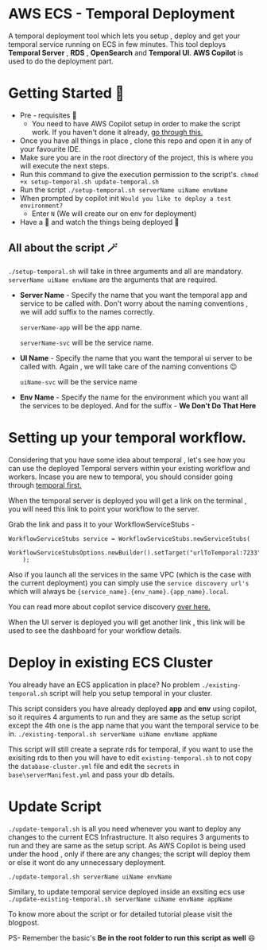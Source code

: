 # AWS ECS - Temporal Deployment

A temporal deployment tool which lets you setup , deploy and get your temporal service running on ECS in few minutes. This tool deploys **Temporal Server** , **RDS** , **OpenSearch** and **Temporal UI**. **AWS Copilot** is used to do the deployment part.


# Getting Started 📌

- Pre - requisites :memo:
    - You need to have AWS Copilot setup in order to make the script work. If you haven't done it already, [go through this.](https://aws.github.io/copilot-cli/docs/getting-started/install/)
- Once you have all things in place , clone this repo and open it in any of your favourite IDE.
- Make sure you are in the root directory of the project, this is where you will execute the next steps.
- Run this command to give the execution permission to the script's.
  `chmod +x setup-temporal.sh update-temporal.sh`
- Run the script `./setup-temporal.sh serverName uiName envName`
- When prompted by copilot init
  `Would you like to deploy a test environment?`
    - Enter `N` (We will create our on env for deployment)
- Have a :popcorn: and watch the things being deployed :rocket:

## All about the script :magic_wand:

`./setup-temporal.sh` will take in three arguments and all are mandatory.
`serverName uiName envName` are the arguments that are required.

- **Server Name** - Specify the name that you want the temporal app and service to be called with. Don't worry about the naming conventions , we will add suffix to the names correctly.

  `serverName-app` will be the app name.

  `serverName-svc` will be the service name.

- **UI Name** -  Specify the name that you want the temporal ui server to be called with. Again , we will take care of the naming conventions :wink:

  `uiName-svc` will be the service name

- **Env Name** - Specify the name for the environment which you want all the services to be deployed. And for the suffix - **We Don't Do That Here**
# Setting up your temporal workflow.
Considering that you have some idea about temporal , let's see how you can use the deployed Temporal servers within your existing workflow and workers.
Incase you are new to temporal, you should consider going through [temporal first.](https://temporal.io/)

When the temporal server is deployed you will get a link on the terminal , you will need this link to point your workflow to the server.

Grab the link and pass it to your WorkflowServiceStubs -

    WorkflowServiceStubs service = WorkflowServiceStubs.newServiceStubs(  
        WorkflowServiceStubsOptions.newBuilder().setTarget("urlToTemporal:7233").build()  
        );
Also if you launch all the services in the same VPC (which is the case with the current deployment) you can simply use the `service discovery url's`  which will always be `{service_name}.{env_name}.{app_name}.local`.

You can read more about copilot service discovery [over here.](https://aws.github.io/copilot-cli/docs/developing/service-discovery/)

When the UI server is deployed you will get another link ,  this link will be used to see the dashboard for your workflow details.

# Deploy in existing ECS Cluster

You already have an ECS application in place? No problem `./existing-temporal.sh`  script will help you setup temporal in your cluster.

This script considers you have already deployed <b>app</b> and <b>env</b> using copilot, so it requires 4 arguments to run and they are same as the setup script except the 4th one is the app name that you want the temporal service to be in.
`./existing-temporal.sh serverName uiName envName appName`

This script will still create a seprate rds for temporal, if you want to use the exisiting rds to then you will have to edit `existing-temporal.sh` to not copy the `database-cluster.yml` file and edit the `secrets` in `base\serverManifest.yml` and pass your db details.

# Update Script
`./update-temporal.sh` is all you need whenever you want to deploy any changes to the current ECS Infrastructure.
It also requires 3 arguments to run and they are same as the setup script.
As AWS Copilot is being used under the hood , only if there are any changes; the script will deploy them or else it wont do any unnecessary deployment.

`./update-temporal.sh serverName uiName envName`

Similary, to update temporal service deployed inside an exsiting ecs use 
`./update-existing-temporal.sh serverName uiName envName appName`

To know more about the script or for detailed tutorial please visit the blogpost.

PS- Remember the basic's **Be in the root folder to run this script as well** :smile: